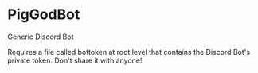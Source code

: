 # PigGodBot
Generic Discord Bot

Requires a file called bottoken at root level that contains the Discord Bot's private token.  Don't share it with anyone!
